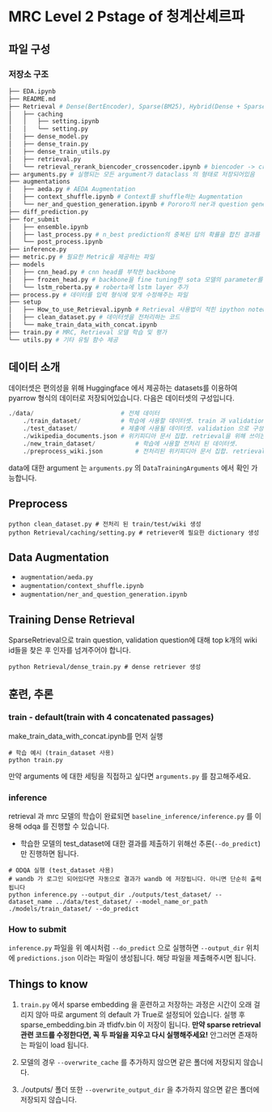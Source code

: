 # MRC Level 2 Pstage of 청계산셰르파

## 파일 구성

### 저장소 구조

```bash
├── EDA.ipynb
├── README.md
├── Retrieval # Dense(BertEncoder), Sparse(BM25), Hybrid(Dense + Sparse) retrieval 제공
│   ├── caching
│   │   ├── setting.ipynb
│   │   └── setting.py
│   ├── dense_model.py
│   ├── dense_train.py
│   ├── dense_train_utils.py
│   ├── retrieval.py
│   └── retrieval_rerank_biencoder_crossencoder.ipynb # biencoder -> crossencoder를 사용하여 retrieval rerank
├── arguments.py # 실행되는 모든 argument가 dataclass 의 형태로 저장되어있음
├── augmentations
│   ├── aeda.py # AEDA Augmentation
│   ├── context_shuffle.ipynb # Context를 shuffle하는 Augmentation
│   └── ner_and_question_generation.ipynb # Pororo의 ner과 question generation을 이용한 Augmentation
├── diff_prediction.py
├── for_submit
│   ├── ensemble.ipynb
│   ├── last_process.py # n_best prediction의 중복된 답의 확률을 합친 결과를 생성하는 파일
│   └── post_process.ipynb
├── inference.py
├── metric.py # 필요한 Metric을 제공하는 파일
├── models
│   ├── cnn_head.py # cnn head를 부착한 backbone
│   ├── frozen_head.py # backbone을 fine tuning한 sota 모델의 parameter를 Freezing하고 head부착
│   └── lstm_roberta.py # roberta에 lstm layer 추가
├── process.py # 데이터를 입력 형식에 맞게 수정해주는 파일
├── setup
│   ├── How_to_use_Retrieval.ipynb # Retrieval 사용법이 적힌 ipython notebook
│   ├── clean_dataset.py # 데이터셋을 전처리하는 코드
│   └── make_train_data_with_concat.ipynb
├── train.py # MRC, Retrieval 모델 학습 및 평가 
└── utils.py # 기타 유틸 함수 제공 
```


## 데이터 소개

데이터셋은 편의성을 위해 Huggingface 에서 제공하는 datasets를 이용하여 pyarrow 형식의 데이터로 저장되어있습니다. 다음은 데이터셋의 구성입니다.

```python
./data/                        # 전체 데이터
    ./train_dataset/           # 학습에 사용할 데이터셋. train 과 validation 으로 구성 
    ./test_dataset/            # 제출에 사용될 데이터셋. validation 으로 구성 
    ./wikipedia_documents.json # 위키피디아 문서 집합. retrieval을 위해 쓰이는 corpus.
    ./new_train_dataset/           # 학습에 사용할 전처리 된 데이터셋. 
    ./preprocess_wiki.json         # 전처리된 위키피디아 문서 집합. retrieval을 위해 쓰이는 corpus.
```

data에 대한 argument 는 `arguments.py` 의 `DataTrainingArguments` 에서 확인 가능합니다. 


## Preprocess
```
python clean_dataset.py # 전처리 된 train/test/wiki 생성
python Retrieval/caching/setting.py # retriever에 필요한 dictionary 생성
```

## Data Augmentation

- `augmentation/aeda.py`
- `augmentation/context_shuffle.ipynb`
- `augmentation/ner_and_question_generation.ipynb`

## Training Dense Retrieval

SparseRetrieval으로 train question, validation question에 대해 top k개의 wiki id들을 찾은 후 인자를 넘겨주어야 합니다.
```
python Retrieval/dense_train.py # dense retriever 생성
```

## 훈련, 추론

### train - default(train with 4 concatenated passages)

make_train_data_with_concat.ipynb를 먼저 실행 
```
# 학습 예시 (train_dataset 사용)
python train.py
```
만약 arguments 에 대한 세팅을 직접하고 싶다면 `arguments.py` 를 참고해주세요. 

### inference

retrieval 과 mrc 모델의 학습이 완료되면 `baseline_inference/inference.py` 를 이용해 odqa 를 진행할 수 있습니다.


* 학습한 모델의  test_dataset에 대한 결과를 제출하기 위해선 추론(`--do_predict`)만 진행하면 됩니다. 

```
# ODQA 실행 (test_dataset 사용)
# wandb 가 로그인 되어있다면 자동으로 결과가 wandb 에 저장됩니다. 아니면 단순히 출력됩니다
python inference.py --output_dir ./outputs/test_dataset/ --dataset_name ../data/test_dataset/ --model_name_or_path ./models/train_dataset/ --do_predict
```

### How to submit

`inference.py` 파일을 위 예시처럼 `--do_predict` 으로 실행하면 `--output_dir` 위치에 `predictions.json` 이라는 파일이 생성됩니다. 해당 파일을 제출해주시면 됩니다.

## Things to know

1. `train.py` 에서 sparse embedding 을 훈련하고 저장하는 과정은 시간이 오래 걸리지 않아 따로 argument 의 default 가 True로 설정되어 있습니다. 실행 후 sparse_embedding.bin 과 tfidfv.bin 이 저장이 됩니다. **만약 sparse retrieval 관련 코드를 수정한다면, 꼭 두 파일을 지우고 다시 실행해주세요!** 안그러면 존재하는 파일이 load 됩니다.
2. 모델의 경우 `--overwrite_cache` 를 추가하지 않으면 같은 폴더에 저장되지 않습니다. 

3. ./outputs/ 폴더 또한 `--overwrite_output_dir` 을 추가하지 않으면 같은 폴더에 저장되지 않습니다.
